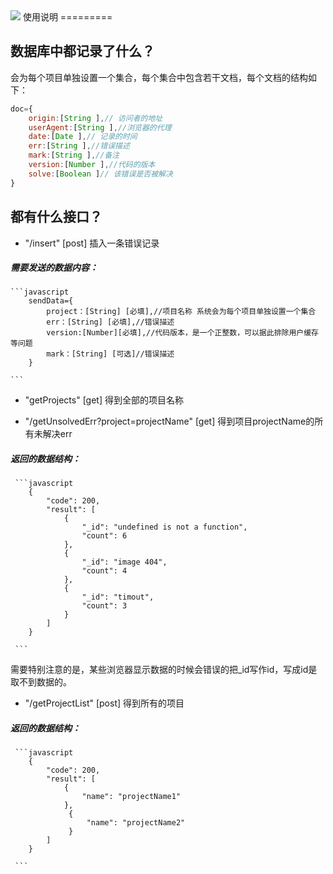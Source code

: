 <img src="src/zach.gif">
使用说明
=========

## 数据库中都记录了什么？

会为每个项目单独设置一个集合，每个集合中包含若干文档，每个文档的结构如下：
```javascript
doc={
    origin:[String ],// 访问者的地址
    userAgent:[String ],//浏览器的代理
    date:[Date ],// 记录的时间
    err:[String ],//错误描述
    mark:[String ],//备注
    version:[Number ],//代码的版本
    solve:[Boolean ]// 该错误是否被解决
}

```


## 都有什么接口？

+ "/insert" [post] 插入一条错误记录
##### 需要发送的数据内容：
    ```javascript
        sendData={
            project：[String] [必填],//项目名称 系统会为每个项目单独设置一个集合
            err：[String] [必填],//错误描述
            version:[Number][必填],//代码版本，是一个正整数，可以据此排除用户缓存等问题
            mark：[String] [可选]//错误描述
        }
        
    ```
+ "getProjects" [get] 得到全部的项目名称

+ "/getUnsolvedErr?project=projectName" [get] 得到项目projectName的所有未解决err
##### 返回的数据结构：
     ```javascript
        {
            "code": 200,
            "result": [
                {
                    "_id": "undefined is not a function",
                    "count": 6
                },
                {
                    "_id": "image 404",
                    "count": 4
                },
                {
                    "_id": "timout",
                    "count": 3
                }
            ]
        }
            
     ```
  
需要特别注意的是，某些浏览器显示数据的时候会错误的把_id写作id，写成id是取不到数据的。

+ "/getProjectList" [post] 得到所有的项目
##### 返回的数据结构：
     ```javascript
        {
            "code": 200,
            "result": [
                {
                    "name": "projectName1"
                },
                 {
                     "name": "projectName2"
                 }
            ]
        }
            
     ```

